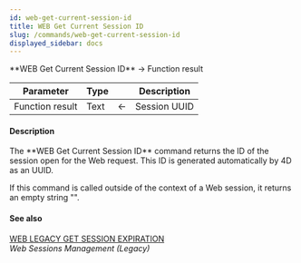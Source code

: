 ```yaml
---
id: web-get-current-session-id
title: WEB Get Current Session ID
slug: /commands/web-get-current-session-id
displayed_sidebar: docs
---
```


<!--REF #_command_.WEB Get Current Session ID.Syntax-->**WEB Get Current Session ID**  -> Function result<!-- END REF-->
<!--REF #_command_.WEB Get Current Session ID.Params-->
| Parameter | Type |  | Description |
| --- | --- | --- | --- |
| Function result | Text | &larr; | Session UUID |

<!-- END REF-->

#### Description 

<!--REF #_command_.WEB Get Current Session ID.Summary-->The **WEB Get Current Session ID** command returns the ID of the session open for the Web request.<!-- END REF--> This ID is generated automatically by 4D as an UUID. 

If this command is called outside of the context of a Web session, it returns an empty string "". 

#### See also 

[WEB LEGACY GET SESSION EXPIRATION](web-legacy-get-session-expiration.md)  
*Web Sessions Management (Legacy)*  